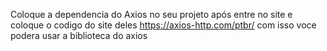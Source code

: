 Coloque a dependencia do Axios no seu projeto após entre no site e coloque o codigo do site deles https://axios-http.com/ptbr/ com isso voce podera usar a biblioteca do axios